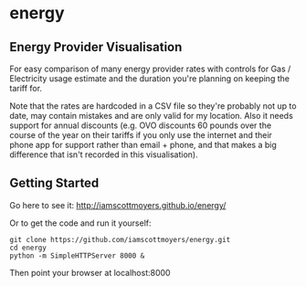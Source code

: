 # energy

## Energy Provider Visualisation

For easy comparison of many energy provider rates with controls
for Gas / Electricity usage estimate and the duration you're
planning on keeping the tariff for.

Note that the rates are hardcoded in a CSV file so they're
probably not up to date, may contain mistakes and are only
valid for my location. Also it needs support for annual
discounts (e.g. OVO discounts 60 pounds over the course of
the year on their tariffs if you only use the internet and
their phone app for support rather than email + phone, and
that makes a big difference that isn't recorded in this
visualisation).

## Getting Started

Go here to see it: http://iamscottmoyers.github.io/energy/

Or to get the code and run it yourself:

```
git clone https://github.com/iamscottmoyers/energy.git
cd energy
python -m SimpleHTTPServer 8000 &
```

Then point your browser at localhost:8000
